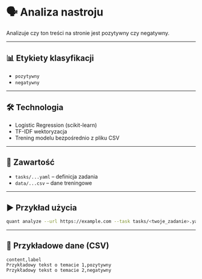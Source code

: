 # 🗣️ Analiza nastroju

Analizuje czy ton treści na stronie jest pozytywny czy negatywny.

---

## 📊 Etykiety klasyfikacji

- `pozytywny`
- `negatywny`

---

## 🛠️ Technologia

- Logistic Regression (scikit-learn)
- TF-IDF wektoryzacja
- Trening modelu bezpośrednio z pliku CSV

---

## 📂 Zawartość

- `tasks/...yaml` – definicja zadania
- `data/...csv` – dane treningowe

---

## ▶️ Przykład użycia

```bash
quant analyze --url https://example.com --task tasks/<twoje_zadanie>.yaml
```

---

## 🧪 Przykładowe dane (CSV)

```csv
content,label
Przykładowy tekst o temacie 1,pozytywny
Przykładowy tekst o temacie 2,negatywny
```